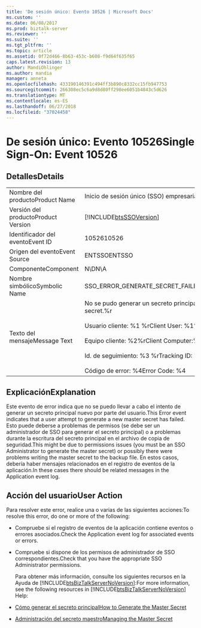 ```yaml
---
title: 'De sesión único: Evento 10526 | Microsoft Docs'
ms.custom: ''
ms.date: 06/08/2017
ms.prod: biztalk-server
ms.reviewer: ''
ms.suite: ''
ms.tgt_pltfrm: ''
ms.topic: article
ms.assetid: 0f72d466-8b63-453c-b608-f9d64f635f65
caps.latest.revision: 13
author: MandiOhlinger
ms.author: mandia
manager: anneta
ms.openlocfilehash: 433190146391c494ff3b890c8332cc15fb947753
ms.sourcegitcommit: 266308ec5c6a9d8d80ff298ee6051b4843c5d626
ms.translationtype: MT
ms.contentlocale: es-ES
ms.lasthandoff: 06/27/2018
ms.locfileid: "37024458"
---
```

# <a name="single-sign-on-event-10526"></a><span data-ttu-id="67591-102">De sesión único: Evento 10526</span><span class="sxs-lookup"><span data-stu-id="67591-102">Single Sign-On: Event 10526</span></span>
## <a name="details"></a><span data-ttu-id="67591-103">Detalles</span><span class="sxs-lookup"><span data-stu-id="67591-103">Details</span></span>  

|                 |                                                                                                                                                                   |
|-----------------|-------------------------------------------------------------------------------------------------------------------------------------------------------------------|
|  <span data-ttu-id="67591-104">Nombre del producto</span><span class="sxs-lookup"><span data-stu-id="67591-104">Product Name</span></span>   |                                                                     <span data-ttu-id="67591-105">Inicio de sesión único (SSO) empresarial</span><span class="sxs-lookup"><span data-stu-id="67591-105">Enterprise Single Sign-On</span></span>                                                                     |
| <span data-ttu-id="67591-106">Versión del producto</span><span class="sxs-lookup"><span data-stu-id="67591-106">Product Version</span></span> |                                                    [!INCLUDE[btsSSOVersion](../includes/btsssoversion-md.md)]                                                     |
|    <span data-ttu-id="67591-107">Identificador del evento</span><span class="sxs-lookup"><span data-stu-id="67591-107">Event ID</span></span>     |                                                                               <span data-ttu-id="67591-108">10526</span><span class="sxs-lookup"><span data-stu-id="67591-108">10526</span></span>                                                                               |
|  <span data-ttu-id="67591-109">Origen del evento</span><span class="sxs-lookup"><span data-stu-id="67591-109">Event Source</span></span>   |                                                                              <span data-ttu-id="67591-110">ENTSSO</span><span class="sxs-lookup"><span data-stu-id="67591-110">ENTSSO</span></span>                                                                               |
|    <span data-ttu-id="67591-111">Componente</span><span class="sxs-lookup"><span data-stu-id="67591-111">Component</span></span>    |                                                                                <span data-ttu-id="67591-112">N\D</span><span class="sxs-lookup"><span data-stu-id="67591-112">N\A</span></span>                                                                                |
|  <span data-ttu-id="67591-113">Nombre simbólico</span><span class="sxs-lookup"><span data-stu-id="67591-113">Symbolic Name</span></span>  |                                                                 <span data-ttu-id="67591-114">SSO_ERROR_GENERATE_SECRET_FAILED</span><span class="sxs-lookup"><span data-stu-id="67591-114">SSO_ERROR_GENERATE_SECRET_FAILED</span></span>                                                                  |
|  <span data-ttu-id="67591-115">Texto del mensaje</span><span class="sxs-lookup"><span data-stu-id="67591-115">Message Text</span></span>   | <span data-ttu-id="67591-116">No se pudo generar un secreto principal nuevo.%r</span><span class="sxs-lookup"><span data-stu-id="67591-116">Failed to generate a new master secret.%r</span></span><br /><br /> <span data-ttu-id="67591-117">Usuario cliente: %1 %r</span><span class="sxs-lookup"><span data-stu-id="67591-117">Client User: %1%r</span></span><br /><br /> <span data-ttu-id="67591-118">Equipo cliente: %2%r</span><span class="sxs-lookup"><span data-stu-id="67591-118">Client Computer:%2%r</span></span><br /><br /> <span data-ttu-id="67591-119">Id. de seguimiento: %3 %r</span><span class="sxs-lookup"><span data-stu-id="67591-119">Tracking ID: %3%r</span></span><br /><br /> <span data-ttu-id="67591-120">Código de error: %4</span><span class="sxs-lookup"><span data-stu-id="67591-120">Error Code: %4</span></span> |

## <a name="explanation"></a><span data-ttu-id="67591-121">Explicación</span><span class="sxs-lookup"><span data-stu-id="67591-121">Explanation</span></span>  
 <span data-ttu-id="67591-122">Este evento de error indica que no se puedo llevar a cabo el intento de generar un secreto principal nuevo por parte del usuario.</span><span class="sxs-lookup"><span data-stu-id="67591-122">This Error event indicates that a user attempt to generate a new master secret has failed.</span></span> <span data-ttu-id="67591-123">Esto puede deberse a problemas de permisos (se debe ser un administrador de SSO para generar el secreto principal) o a problemas durante la escritura del secreto principal en el archivo de copia de seguridad.</span><span class="sxs-lookup"><span data-stu-id="67591-123">This might be due to permissions issues (you must be an SSO Administrator to generate the master secret) or possibly there were problems writing the master secret to the backup file.</span></span> <span data-ttu-id="67591-124">En estos casos, debería haber mensajes relacionados en el registro de eventos de la aplicación.</span><span class="sxs-lookup"><span data-stu-id="67591-124">In these cases there should be related messages in the Application event log.</span></span>  

## <a name="user-action"></a><span data-ttu-id="67591-125">Acción del usuario</span><span class="sxs-lookup"><span data-stu-id="67591-125">User Action</span></span>  
 <span data-ttu-id="67591-126">Para resolver este error, realice una o varias de las siguientes acciones:</span><span class="sxs-lookup"><span data-stu-id="67591-126">To resolve this error, do one or more of the following:</span></span>  

- <span data-ttu-id="67591-127">Compruebe si el registro de eventos de la aplicación contiene eventos o errores asociados.</span><span class="sxs-lookup"><span data-stu-id="67591-127">Check the Application event log for associated events or errors.</span></span>  

- <span data-ttu-id="67591-128">Compruebe si dispone de los permisos de administrador de SSO correspondientes.</span><span class="sxs-lookup"><span data-stu-id="67591-128">Check that you have the appropriate SSO Administrator permissions.</span></span>  

  <span data-ttu-id="67591-129">Para obtener más información, consulte los siguientes recursos en la Ayuda de [!INCLUDE[btsBizTalkServerNoVersion](../includes/btsbiztalkservernoversion-md.md)]:</span><span class="sxs-lookup"><span data-stu-id="67591-129">For more information, see the following resources in [!INCLUDE[btsBizTalkServerNoVersion](../includes/btsbiztalkservernoversion-md.md)] Help:</span></span>  

- [<span data-ttu-id="67591-130">Cómo generar el secreto principal</span><span class="sxs-lookup"><span data-stu-id="67591-130">How to Generate the Master Secret</span></span>](../core/how-to-generate-the-master-secret.md)  

- [<span data-ttu-id="67591-131">Administración del secreto maestro</span><span class="sxs-lookup"><span data-stu-id="67591-131">Managing the Master Secret</span></span>](../core/managing-the-master-secret.md)
